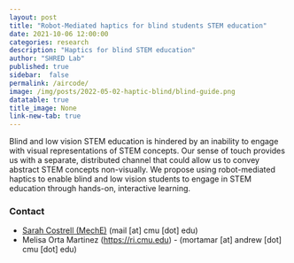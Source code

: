 ```yaml
---
layout: post
title: "Robot-Mediated haptics for blind students STEM education"
date: 2021-10-06 12:00:00
categories: research
description: "Haptics for blind STEM education"
author: "SHRED Lab"
published: true
sidebar:  false
permalink: /aircode/
image: /img/posts/2022-05-02-haptic-blind/blind-guide.png
datatable: true
title_image: None
link-new-tab: true
---
```


Blind and low vision STEM education is hindered by an inability to engage with visual representations of STEM concepts. Our sense of touch provides us with a separate, distributed channel that could allow us to convey abstract STEM concepts non-visually. We propose using robot-mediated haptics to enable blind and low vision students to engage in STEM education through hands-on, interactive learning.


### Contact
- [Sarah Costrell (MechE)](https://ri.cmu.edu) (mail [at] cmu [dot] edu) 
- Melisa Orta Martinez (https://ri.cmu.edu) - (mortamar [at] andrew [dot] cmu [dot] edu)
